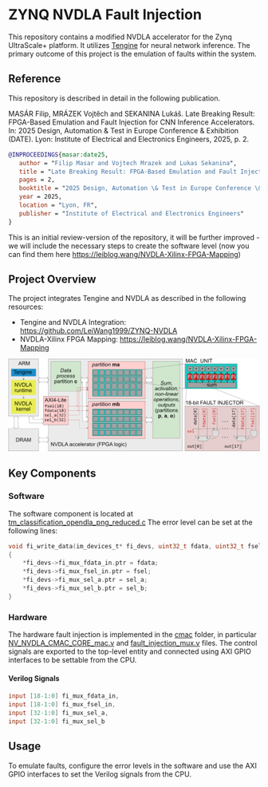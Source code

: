 # ZYNQ NVDLA Fault Injection

This repository contains a modified NVDLA accelerator for the Zynq UltraScale+ platform. It utilizes [Tengine](https://github.com/OAID/Tengine) for neural network inference. The primary outcome of this project is the emulation of faults within the system.

## Reference
This repository is described in detail in the following publication. 

MASÁR Filip, MRÁZEK Vojtěch and SEKANINA Lukáš. Late Breaking Result: FPGA-Based Emulation and Fault Injection for CNN Inference Accelerators. In: 2025 Design, Automation & Test in Europe Conference & Exhibition (DATE). Lyon: Institute of Electrical and Electronics Engineers, 2025, p. 2.

```bibtex
@INPROCEEDINGS{masar:date25,
   author = "Filip Masar and Vojtech Mrazek and Lukas Sekanina",
   title = "Late Breaking Result: FPGA-Based Emulation and Fault Injection for CNN Inference Accelerators",
   pages = 2,
   booktitle = "2025 Design, Automation \& Test in Europe Conference \& Exhibition (DATE)",
   year = 2025,
   location = "Lyon, FR",
   publisher = "Institute of Electrical and Electronics Engineers"
}
```



This is an initial review-version of the repository, it will be further improved - we will include the necessary steps to create the software level (now you can find them here https://leiblog.wang/NVDLA-Xilinx-FPGA-Mapping)

## Project Overview

The project integrates Tengine and NVDLA as described in the following resources:
- Tengine and NVDLA Integration: https://github.com/LeiWang1999/ZYNQ-NVDLA
- NVDLA-Xilinx FPGA Mapping: https://leiblog.wang/NVDLA-Xilinx-FPGA-Mapping

![overall](img/overall.png)

## Key Components

### Software

The software component is located at [tm_classification_opendla_png_reduced.c](sw/Apps/tm_classification_opendla_png_reduced.c) The error level can be set at the following lines:

```c
void fi_write_data(im_devices_t* fi_devs, uint32_t fdata, uint32_t fsel, uint32_t sel_a, uint32_t sel_b)
{
    *fi_devs->fi_mux_fdata_in.ptr = fdata;
    *fi_devs->fi_mux_fsel_in.ptr = fsel;
    *fi_devs->fi_mux_sel_a.ptr = sel_a;
    *fi_devs->fi_mux_sel_b.ptr = sel_b;
}
```

### Hardware

The hardware fault injection is implemented in the [cmac](hw/nvdla_zcu104.ip_user_files/bd/design_1/ipshared/49a3/vmod/nvdla/cmac) folder, in particular [NV_NVDLA_CMAC_CORE_mac.v](hw/nvdla_zcu104.ip_user_files/bd/design_1/ipshared/49a3/vmod/nvdla/cmac/NV_NVDLA_CMAC_CORE_mac.v) and [fault_injection_mux.v](hw/nvdla_zcu104.ip_user_files/bd/design_1/ipshared/49a3/vmod/nvdla/cmac/fault_injection_mux.v) files. The control signals are exported to the top-level entity and connected using AXI GPIO interfaces to be settable from the CPU.

#### Verilog Signals
```verilog
input [18-1:0] fi_mux_fdata_in,
input [18-1:0] fi_mux_fsel_in,
input [32-1:0] fi_mux_sel_a,
input [32-1:0] fi_mux_sel_b
```

## Usage

To emulate faults, configure the error levels in the software and use the AXI GPIO interfaces to set the Verilog signals from the CPU.
